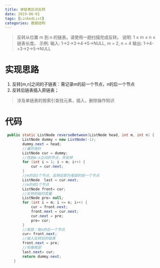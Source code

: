 ```yaml
---
title: 单链表区间反转
date: 2019-06-01
tags: [LinkedList]
categories: 数据结构
---
```


>反转从位置 m 到 n 的链表。请使用一趟扫描完成反转。
> 说明: 1 ≤ m ≤ n ≤ 链表长度。
>示例:
>输入: 1->2->3->4->5->NULL, m = 2, n = 4
>输出: 1->4->3->2->5->NULL

<!--more-->

# 实现思路
1. 反转[m,n]之间的子链表：需记录m的前一个节点，n的后一个节点
2. 反转后链表插入原链表；

>涉及单链表的按索引查找元素，插入，删除操作知识

# 代码
```java
 public static ListNode reverseBetween(ListNode head, int m, int n) {
        ListNode dummy = new ListNode(-1);
        dummy.next = head;
        //遍历指针
        ListNode cur = dummy;
        //找到m-n之间的节点，并反转
        for (int i = 1; i < m; i++) {
            cur = cur.next;
        }
        //m的后1个节点，反转后即为尾部的前一个节点
        ListNode  last = cur.next;
        //m的前1个节点
        ListNode front= cur;
        //反转的临时变量
        ListNode pre= null;
        for (int i = m; i <= n; i++) {
            cur = front.next;
            front.next = cur.next;
            cur.next = pre;
            pre= cur;
        }
        //尾部：取n的后一个节点
        cur= front.next;
        //插入反转后的链表
        front.next = pre;
        //衔接尾部
        last.next= cur;
        return dummy.next;
    }
```